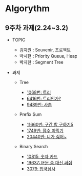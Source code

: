 # Algorythm

## 9주차 과제(2.24~3.2)

- TOPIC

  - 김지원 : Souvenir, 프로젝트
  - 박시현 : Priority Queue, Heap
  - 박지한 : Segment Tree

- 과제

  - Tree

    - [1068번: 트리](https://www.acmicpc.net/problem/1068)
    - [6416번: 트리인가?](https://www.acmicpc.net/problem/6416)
    - [9489번: 사촌](https://www.acmicpc.net/problem/9489)

  - Prefix Sum

    - [11660번: 구간 합 구하기5](https://www.acmicpc.net/problem/11660)
    - [1749번: 점수 따먹기](https://www.acmicpc.net/problem/1749)
    - [20440번: 니가 싫어~](https://www.acmicpc.net/problem/20440)

  - Binary Search
    - [10815: 숫자 카드](https://www.acmicpc.net/problem/10815)
    - [19637: IF문 좀 대신 써줘](https://www.acmicpc.net/problem/19637)
    - [3079: 입국심사](https://www.acmicpc.net/problem/3079)
